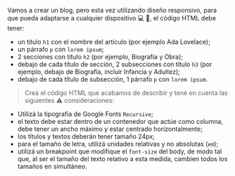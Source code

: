 Vamos a crear un blog, pero esta vez utilizando diseño responsivo, para que pueda adaptarse a cualquier dispositivo :computer: :iphone:, el código HTML debe tener: 

- un título `h1` con el nombre del artículo (por ejemplo Ada Lovelace);
- un párrafo `p` con `lorem ipsum`;
- 2 secciones con título `h2` (por ejemplo, Biografía y Obra);
- debajo de cada título de sección, 2 subsecciones con título `h3` (por ejemplo, debajo de Biografía, incluir Infancia y Adultez);
- debajo de cada título de subsección, 1 párrafo `p` con `lorem ipsum`.

> Creá el código HTML que acabamos de describir y tené en cuenta las siguientes :warning: consideraciones:

- Utilizá la tipografía de Google Fonts `Recursive`;
- el texto debe estar dentro de un contenedor que actúe como columna, debe tener un ancho máximo y estar centrado horizontalmente;
- los títulos y textos deberán tener tamaño 24px;
- para el tamaño de letra, utilizá unidades relativas y no absolutas (`em`);
- utilizá un breakpoint que modifique el `font-size` del body, de modo tal que, al ser el tamaño del texto relativo a esta medida, cambien todos los tamaños en simultáneo.